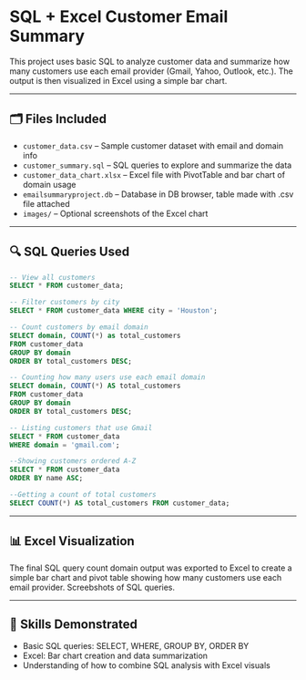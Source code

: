 # SQL + Excel Customer Email Summary

This project uses basic SQL to analyze customer data and summarize how many customers use each email provider (Gmail, Yahoo, Outlook, etc.). The output is then visualized in Excel using a simple bar chart.

---

## 🗂 Files Included

- `customer_data.csv` – Sample customer dataset with email and domain info  
- `customer_summary.sql` – SQL queries to explore and summarize the data  
- `customer_data_chart.xlsx` – Excel file with PivotTable and bar chart of domain usage
- `emailsummaryproject.db` – Database in DB browser, table made with .csv file attached
- `images/` – Optional screenshots of the Excel chart
  

---

## 🔍 SQL Queries Used

```sql
-- View all customers
SELECT * FROM customer_data;

-- Filter customers by city
SELECT * FROM customer_data WHERE city = 'Houston';

-- Count customers by email domain
SELECT domain, COUNT(*) as total_customers
FROM customer_data
GROUP BY domain
ORDER BY total_customers DESC;

-- Counting how many users use each email domain
SELECT domain, COUNT(*) AS total_customers
FROM customer_data
GROUP BY domain
ORDER BY total_customers DESC;

-- Listing customers that use Gmail 
SELECT * FROM customer_data
WHERE domain = 'gmail.com';

--Showing customers ordered A-Z
SELECT * FROM customer_data
ORDER BY name ASC;

--Getting a count of total customers
SELECT COUNT(*) AS total_customers FROM customer_data;

```

---

## 📊 Excel Visualization

The final SQL query count domain output was exported to Excel to create a simple bar chart and pivot table showing how many customers use each email provider. Screebshots of SQL queries.

---

## 🧠 Skills Demonstrated

- Basic SQL queries: SELECT, WHERE, GROUP BY, ORDER BY  
- Excel: Bar chart creation and data summarization  
- Understanding of how to combine SQL analysis with Excel visuals
